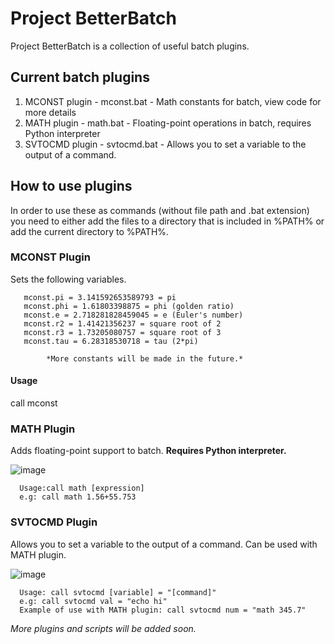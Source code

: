 # Project BetterBatch

Project BetterBatch is a collection of useful batch plugins.

## Current batch plugins

1. MCONST plugin - mconst.bat - Math constants for batch, view code for more details
2. MATH plugin - math.bat - Floating-point operations in batch, requires Python interpreter
3. SVTOCMD plugin - svtocmd.bat - Allows you to set a variable to the output of a command.
      
## How to use plugins

In order to use these as commands (without file path and .bat extension) you need to either add the files to a directory that is included in %PATH% or add the current directory to %PATH%.

### MCONST Plugin

Sets the following variables.

       mconst.pi = 3.141592653589793 = pi
       mconst.phi = 1.61803398875 = phi (golden ratio)
       mconst.e = 2.718281828459045 = e (Euler's number)
       mconst.r2 = 1.41421356237 = square root of 2
       mconst.r3 = 1.73205080757 = square root of 3
       mconst.tau = 6.28318530718 = tau (2*pi)
       
            *More constants will be made in the future.*

#### Usage

call mconst
      
### MATH Plugin

 Adds floating-point support to batch. **Requires Python interpreter.**

 ![image](https://github.com/user-attachments/assets/11cb552e-efe2-4ce5-abc1-d55100ae21fd)

      Usage:call math [expression]
      e.g: call math 1.56+55.753

### SVTOCMD Plugin

Allows you to set a variable to the output of a command. Can be used with MATH plugin.

![image](https://github.com/user-attachments/assets/1354591e-e834-4b8f-9201-1b12ad79a95a)

      Usage: call svtocmd [variable] = "[command]"
      e.g: call svtocmd val = "echo hi"
      Example of use with MATH plugin: call svtocmd num = "math 345.7"

*More plugins and scripts will be added soon.*
